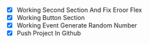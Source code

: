 - [x] Working Second Section And Fix Eroor Flex
- [x] Working Button Section
- [x] Working Event Generate Random Number
- [x] Push Project In Github
